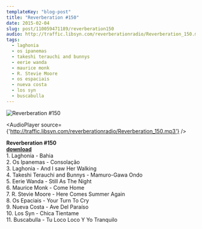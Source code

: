 ```yaml
---
templateKey: "blog-post"
title: "Reverberation #150"
date: 2015-02-04
slug: post/110059471189/reverberation150
audio: http://traffic.libsyn.com/reverberationradio/Reverberation_150.mp3
tags:
  - laghonia
  - os ipanemas
  - takeshi terauchi and bunnys
  - eerie wanda
  - maurice monk
  - R. Stevie Moore
  - os espaciais
  - nueva costa
  - los syn
  - buscabulla
---
```


![Reverberation #150](../images/e9468be9b810aab3a7b897f2ecf4eb8d4dbc6b3e9b87f3c2a842d317a36bc955.jpg)

<AudioPlayer source={'http://traffic.libsyn.com/reverberationradio/Reverberation_150.mp3'} />

<p><b>Reverberation #150<br /></b><a href="http://traffic.libsyn.com/reverberationradio/Reverberation_150.mp3"><b>download</b><br /></a>1. Laghonia - Bahia<br />2. Os Ipanemas - Consolac&#807;a&#771;o<br />3. Laghonia - And I saw Her Walking<br />4. Takeshi Terauchi and Bunnys - Mamuro-Gawa Ondo<br />5. Eerie Wanda - Still As The Night<br />6. Maurice Monk - Come Home<br />7. R. Stevie Moore - Here Comes Summer Again<br />8. Os Epaciais - Your Turn To Cry<br />9. Nueva Costa - Ave Del Para&iacute;so<br />10. Los Syn - Chica Tientame<br />11. Buscabulla - Tu Loco Loco Y Yo Tranquilo</p>
